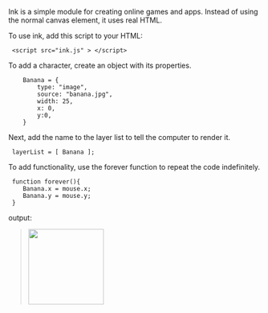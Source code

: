 Ink is a simple module for creating online games and apps. Instead of using the normal canvas element, it uses real HTML.

To use ink, add this script to your HTML:

     <script src="ink.js" > </script>
     
To add a character, create an object with its properties.

	    Banana = {
		    type: "image",
		    source: "banana.jpg",
		    width: 25,
		    x: 0,
		    y:0,
	    }
      
Next, add the name to the layer list to tell the computer to render it.

     layerList = [ Banana ];

To add functionality, use the forever function to repeat the code indefinitely.

     function forever(){
        Banana.x = mouse.x;
        Banana.y = mouse.y;
     }
     
output:

> [<img src="https://coolprofessor.github.io/ink.js/demo/banana.gif" width="150"/>](https://coolprofessor.github.io/ink.js/demo/demo.html)
